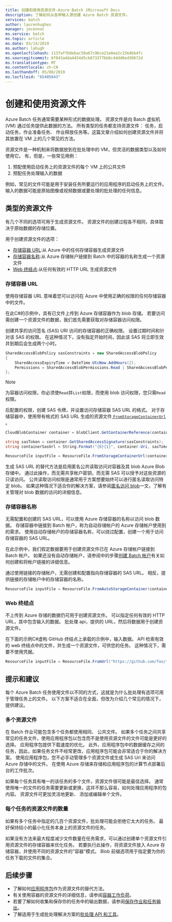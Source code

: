 ```yaml
---
title: 创建和使用资源文件-Azure Batch |Microsoft Docs
description: 了解如何从各种输入源创建 Azure Batch 资源文件。
services: batch
author: laurenhughes
manager: jeconnoc
ms.service: batch
ms.topic: article
ms.date: 03/14/2019
ms.author: lahugh
ms.openlocfilehash: 113faffb0ebac50a67c96ce21e0ee2c1564bb4fc
ms.sourcegitcommit: 6f043a4da4454d5cb673377bb6c4ddd0ed30672d
ms.translationtype: MT
ms.contentlocale: zh-CN
ms.lasthandoff: 05/08/2019
ms.locfileid: "65405643"
---
```

# <a name="creating-and-using-resource-files"></a>创建和使用资源文件

Azure Batch 任务通常需要某种形式的数据处理。 资源文件是向 Batch 虚拟机 (VM) 通过任务提供此数据的方法。 所有类型的任务都支持资源文件： 任务，启动任务，作业准备任务、 作业释放任务等。这篇文章介绍如何创建资源文件并将其放置在 VM 上的几个常见的方法。  

资源文件是一种机制来将数据放到在批处理中的 VM，但灵活的数据类型以及如何使用它。 有，但是，一些常见用例：

1. 预配使用启动任务上的资源文件的每个 VM 上的公共文件
1. 预配任务处理输入的数据

例如，常见的文件可能是用于安装任务所要运行的应用程序的启动任务上的文件。 输入的数据可能是原始图像或视频数据或要处理的批处理的任何信息。

## <a name="types-of-resource-files"></a>类型的资源文件

有几个不同的选项可用于生成资源文件。 资源文件的创建过程各不相同，具体取决于原始数据的存储位置。

用于创建资源文件的选项：

- [存储容器 URL](#storage-container-url):从 Azure 中的任何存储容器生成资源文件
- [存储容器名称](#storage-container-name):从 Azure 存储帐户链接到 Batch 中的容器的名称生成一个资源文件
- [Web 终结点](#web-endpoint):从任何有效的 HTTP URL 生成资源文件

### <a name="storage-container-url"></a>存储容器 URL

使用存储容器 URL 意味着您可以访问在 Azure 中使用正确的权限的任何存储容器中的文件。

在此C#的示例中，具有已文件上传到 Azure 存储容器作为 blob 存储。 若要访问需创建一个资源文件的数据，我们首先需要获取对存储容器访问权限。

创建共享的访问签名 (SAS) URI 访问的存储容器的正确权限。 设置过期时间和针对该 SAS 的权限。 在这种情况下，没有指定开始时间，因此该 SAS 将立即生效并到期后会生成两个小时。

```csharp
SharedAccessBlobPolicy sasConstraints = new SharedAccessBlobPolicy
{
    SharedAccessExpiryTime = DateTime.UtcNow.AddHours(2),
    Permissions = SharedAccessBlobPermissions.Read | SharedAccessBlobPermissions.List
};
```

> [!NOTE]
> 为容器访问权限，你必须使`Read`并`List`权限，而使用 blob 访问权限，您只需`Read`权限。

后配置的权限，创建 SAS 令牌，并设置访问存储容器 SAS URL 的格式。 对于存储容器中，使用带有格式的 SAS URL 生成的资源文件[ `FromStorageContainerUrl` ](https://docs.microsoft.com/dotnet/api/microsoft.azure.batch.resourcefile.fromstoragecontainerurl?view=azure-dotnet)。

```csharp
CloudBlobContainer container = blobClient.GetContainerReference(containerName);

string sasToken = container.GetSharedAccessSignature(sasConstraints);
string containerSasUrl = String.Format("{0}{1}", container.Uri, sasToken);

ResourceFile inputFile = ResourceFile.FromStorageContainerUrl(containerSasUrl);
```

生成 SAS URL 的替代方法是启用匿名公共读取访问对容器及其 blob Azure Blob 存储中。 通过此操作，而无需共享帐户密钥，而无需 SAS 可以授予对这些资源的只读访问。 公共读取访问权限是通常用于方案想要始终可以进行匿名读取访问特定 blob。 如果这种情况下适合你的解决方案，请参阅[匿名访问 blob](../storage/blobs/storage-manage-access-to-resources.md)一文，了解有关管理对 blob 数据的访问的详细信息。

### <a name="storage-container-name"></a>存储容器名称

无需配置和创建的 SAS URL，可以使用 Azure 存储容器的名称以访问 blob 数据。 存储容器中链接到 Batch 帐户，称为自动存储帐户的 Azure 存储帐户使用到的需求。 使用自动存储帐户的存储容器名称，可以绕过配置，创建一个用于访问存储容器的 SAS URL。

在此示例中，我们假定数据要用于创建资源文件已在 Azure 存储帐户链接到 Batch 帐户。 如果还没有自动存储帐户，请参阅中的步骤[创建 Batch 帐户](batch-account-create-portal.md)有关如何创建和将帐户链接的详细信息。

通过使用链接的存储帐户，无需创建和配置指向存储容器的 SAS URL。 相反，提供链接的存储帐户中的存储容器的名称。

```csharp
ResourceFile inputFile = ResourceFile.FromAutoStorageContainer(containerName);
```

### <a name="web-endpoint"></a>Web 终结点

不上传到 Azure 存储的数据仍可用于创建资源文件。 可以指定任何有效的 HTTP URL，其中包含输入的数据。 批处理 api，提供的 URL，然后将数据用于创建资源文件。

在下面的示例C#虚构 GitHub 终结点上承载的示例中，输入数据。 API 检索有效的 web 终结点中的文件，并生成一个资源文件，可供您的任务。 这种情况下，需要不使用凭据。

```csharp
ResourceFile inputFile = ResourceFile.FromUrl("https://github.com/foo/file.txt", filePath);
```

## <a name="tips-and-suggestions"></a>提示和建议

每个 Azure Batch 任务使用文件以不同的方式，这就是为什么批处理有选项可用于管理任务上的文件。 以下方案不适合在全面，但改为介绍几个常见的情况下，提供建议。

### <a name="many-resource-files"></a>多个资源文件

在 Batch 作业可能包含多个任务都使用相同、 公共文件。 如果多个任务之间共享常见的任务文件，使用应用程序包以包含而不是使用资源文件的文件可能是更好的选择。 应用程序包提供下载速度的优化。 此外，应用程序包中的数据缓存之间的任务，因此，如果任务文件不经常更改，应用程序包可能会非常适合于你的解决方案。 使用应用程序包，您不必手动管理多个资源文件或生成 SAS Url 来访问 Azure 存储中的文件。 在使用 Azure 存储来存储和应用程序包的计算节点部署后台的工作批次。

如果每个任务具有唯一的该任务的多个文件，资源文件很可能是最佳选择。 通常使用唯一的文件的任务需要更新或更换，这并不那么容易，如何处理应用程序的包内容。 资源文件可更加灵活地更新、 添加或编辑单个文件。

### <a name="number-of-resource-files-per-task"></a>每个任务的资源文件的数量

如果有多个任务中指定的几百个资源文件，批处理可能会拒绝它太大的任务。 最好保持较小的最小化任务本身上的资源文件的任务。

如果没有方法来最大程度减少文件数量在任务需求，可以通过创建单个资源文件引用资源文件的存储容器来优化任务。 若要执行此操作，将资源文件放入 Azure 存储容器，并使用不同的资源文件的"容器"模式。 Blob 前缀选项用于指定要为你的任务下载的文件的集合。

## <a name="next-steps"></a>后续步骤

- 了解如何[应用程序包](batch-application-packages.md)作为资源文件的替代方法。
- 有关使用容器的资源文件的详细信息，请参阅[容器工作负荷](batch-docker-container-workloads.md)。
- 若要了解如何收集和保存你的任务中的输出数据，请参阅[保存作业和任务输出](batch-task-output.md)。
- 了解适用于生成批处理解决方案的[批处理 API 和工具](batch-apis-tools.md)。
